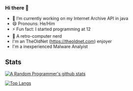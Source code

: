 ### Hi there 👋

- 🔭 I’m currently working on my Internet Archive API in java
- 😄 Pronouns: He/Him
- ⚡ Fun fact: I started programming at 12
- 💾 A retro-computer nerd
- I'm an TheOldNet (https://theoldnet.com) enjoyer
- I'm a inexperienced Malware Analyist

 ## Stats 
 [![A Random Programmer's github stats](https://github-readme-stats.vercel.app/api/?username=Some-RandomProgrammer&layout=compact&show_icons=true&title_color=fff&icon_color=fff&text_color=fff&bg_color=151515)](https://github.com/anuraghazra/github-readme-stats)
 
 [![Top Langs](https://github-readme-stats.vercel.app/api/top-langs/?username=Some-RandomProgrammer&layout=compact&count_private=true&show_icons=true&title_color=fff&icon_color=fff&text_color=fff&bg_color=151515)](https://github.com/anuraghazra/github-readme-stats)

